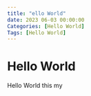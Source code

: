 ```yaml
---
title: "ello World"
date: 2023 06-03 00:00:00
Categories: [Hello World]
Tags: [Hello World]
---
```


# Hello World

Hello World this my
